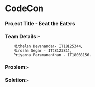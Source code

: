 # CodeCon

### Project Title   - Beat the Eaters

### Team Details:- 	
		Mithelan Devanandan- IT18125344,
		Nirosha Segar - IT18123814,
		Priyanha Paramananthan - IT18038156.
		
### Problem:-



### Solution:-

